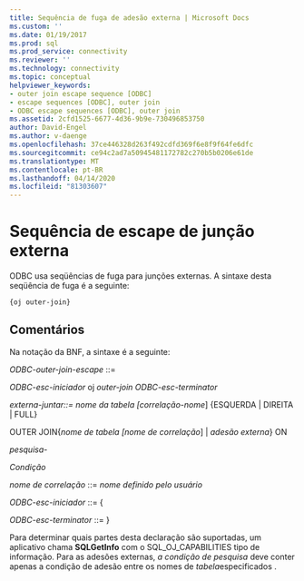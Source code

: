 ```yaml
---
title: Sequência de fuga de adesão externa | Microsoft Docs
ms.custom: ''
ms.date: 01/19/2017
ms.prod: sql
ms.prod_service: connectivity
ms.reviewer: ''
ms.technology: connectivity
ms.topic: conceptual
helpviewer_keywords:
- outer join escape sequence [ODBC]
- escape sequences [ODBC], outer join
- ODBC escape sequences [ODBC], outer join
ms.assetid: 2cfd1525-6677-4d36-9b9e-730496853750
author: David-Engel
ms.author: v-daenge
ms.openlocfilehash: 37ce446328d263f492cdfd369f6e8f9f64fe6dfc
ms.sourcegitcommit: ce94c2ad7a50945481172782c270b5b0206e61de
ms.translationtype: MT
ms.contentlocale: pt-BR
ms.lasthandoff: 04/14/2020
ms.locfileid: "81303607"
---
```

# <a name="outer-join-escape-sequence"></a>Sequência de escape de junção externa
ODBC usa seqüências de fuga para junções externas. A sintaxe desta seqüência de fuga é a seguinte:  
  
```  
{oj outer-join}  
```  
  
## <a name="remarks"></a>Comentários  
 Na notação da BNF, a sintaxe é a seguinte:  
  
 *ODBC-outer-join-escape* ::=  
  
 *ODBC-esc-iniciador* oj *outer-join ODBC-esc-terminator*  
  
 *externa-juntar::=* *nome da tabela* *[correlação-nome*] {ESQUERDA &#124; DIREITA &#124; FULL}  
  
 OUTER JOIN{*nome de tabela* *[nome de correlação*] &#124; *adesão externa*} ON  
  
 *pesquisa-*  
  
 *Condição*  
  
 *nome de correlação* ::= *nome definido pelo usuário*  
  
 *ODBC-esc-iniciador* ::= {  
  
 *ODBC-esc-terminator* ::= }  
  
 Para determinar quais partes desta declaração são suportadas, um aplicativo chama **SQLGetInfo** com o SQL_OJ_CAPABILITIES tipo de informação. Para as adesões externas, *a condição de pesquisa* deve conter apenas a condição de adesão entre os nomes de *tabela*especificados .
